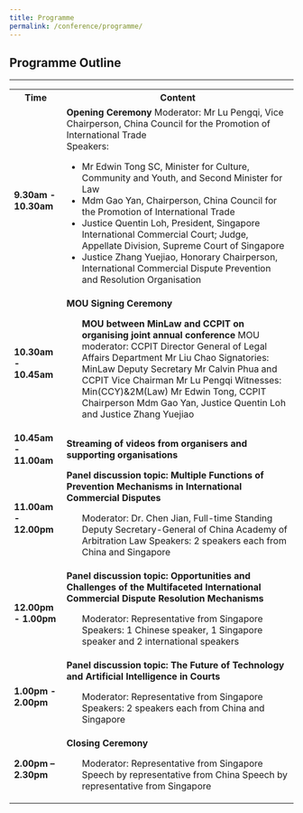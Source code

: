 ```yaml
---
title: Programme
permalink: /conference/programme/
---
```


<style>
table tr td ul li {font-size: 1rem;}
.horizontal-scroll table tr td p {
            font-size: 1rem;
            margin-top: 0;
            margin-bottom:0 !important;
  }
table tr th p {font-size: 1rem;}
</style>


## Programme Outline

---

<table>
  <tr>
    <th>
      <b>Time</b>
    </th>
    <th>
      <b>Content</b>
    </th>
  </tr>
  <tr>
    <td><b>9.30am - 10.30am</b></td>
    <td><b>Opening Ceremony</b>
    Moderator: Mr Lu Pengqi, Vice Chairperson, China Council for the Promotion of International Trade <br>
    Speakers: <br>
      <ul>
        <li>Mr Edwin Tong SC, Minister for Culture, Community and Youth, and Second Minister for Law</li>
        <li>Mdm Gao Yan, Chairperson, China Council for the Promotion of International Trade</li>
        <li>Justice Quentin Loh, President, Singapore International Commercial Court; Judge, Appellate Division, Supreme Court of Singapore</li>
        <li>Justice Zhang Yuejiao, Honorary Chairperson, International Commercial Dispute Prevention and Resolution Organisation</li>
     </ul>
    </td>
  </tr>
  <tr>
    <td><b>10.30am - 10.45am</b></td>
    <td><b>MOU Signing Ceremony</b>
      <ul>
        <b>MOU between MinLaw and CCPIT on organising joint annual conference</b>
        MOU moderator: CCPIT Director General of Legal Affairs Department Mr Liu Chao
        Signatories: MinLaw Deputy Secretary Mr Calvin Phua and CCPIT Vice Chairman Mr Lu Pengqi
 	      Witnesses: Min(CCY)&2M(Law) Mr Edwin Tong, CCPIT Chairperson Mdm Gao Yan, Justice Quentin Loh and Justice Zhang Yuejiao
      </ul>
    </td>
  </tr>
    <tr>
      <td><b>10.45am - 11.00am</b></td>
      <td><b>Streaming of videos from organisers and supporting organisations</b>
      </td>
  </tr>
    <tr>
      <td><b>11.00am - 12.00pm</b></td>
      <td><b>Panel discussion topic: Multiple Functions of Prevention Mechanisms in International Commercial Disputes</b>
      <ul>
        Moderator: Dr. Chen Jian, Full-time Standing Deputy Secretary-General of China Academy of Arbitration Law
        Speakers: 2 speakers each from China and Singapore
      </ul>
    </td>
  </tr>
    <tr>
      <td><b>12.00pm - 1.00pm</b></td>
      <td><b>Panel discussion topic: Opportunities and Challenges of the Multifaceted International Commercial Dispute Resolution Mechanisms</b>
      <ul>
        Moderator: Representative from Singapore
        Speakers: 1 Chinese speaker, 1 Singapore speaker and 2 international speakers
     </ul>
    </td>
  </tr>
    <tr>
      <td><b>1.00pm - 2.00pm</b></td>
      <td><b>Panel discussion topic: The Future of Technology and Artificial Intelligence in Courts</b>
      <ul>
      Moderator: Representative from Singapore
      Speakers: 2 speakers each from China and Singapore
    </ul>
   </td>
  </tr>
    <tr>
      <td><b>2.00pm – 2.30pm</b></td>
      <td><b>Closing Ceremony</b>
      <ul>
      Moderator: Representative from Singapore
      Speech by representative from China
      Speech by representative from Singapore
    </ul>
   </td>
  </tr>
</table>


